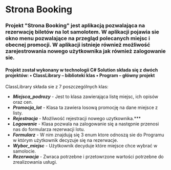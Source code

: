 # Strona Booking
### Projekt "Strona Booking" jest aplikacją pozwalająca na rezerwację biletów na lot samolotem. W aplikacji pojawia sie okno menu pozwalające na przegląd polecanych miejsc i obecnej promocji. W aplikacji istnieje również możliwość zarejestrowania nowego użytkownika jak również zalogowanie sie.
#### Projekt został wykonany w technologii C# Solution składa się z dwóch projektów: • ClassLibrary – biblioteki klas • Program – główny projekt
ClassLibrary składa sie z 7 poszczególnych klas:
* ***Miejsca_podrozy*** - Jest to klasa zawierająca listę miejsc, ich opisów oraz cen.
* ***Promocja_lot*** - Klasa ta zawiera losową promocję na dane miejsce z listy.
* ***Rejestracja*** - Możliwość rejestracji nowego uzytkownika.***
* ***Logowanie*** - Klasa pozwala na zalogowanie się a następnie przenosi nas do formularza rezerwacji lotu.
* ***Formularz*** - W nim znajdują się 3 enum ktore odnoszą sie do Programu w którym użytkownik decyzuje się na rezerwacje.
* ***Wybor_miejsc*** - Użytkownik decyduje które miejsce chce wybrać w samolocie.
* ***Rezerwacja*** - Zwraca potrzebne i przetowrzone wartości potrzebne do zrealizowania usługi.

